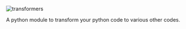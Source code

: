 ![transformers](https://cloud.githubusercontent.com/assets/9798362/21637570/7bb20e08-d28d-11e6-9bc4-2256a61101e0.png)

A python module to transform your python code to various other codes.
